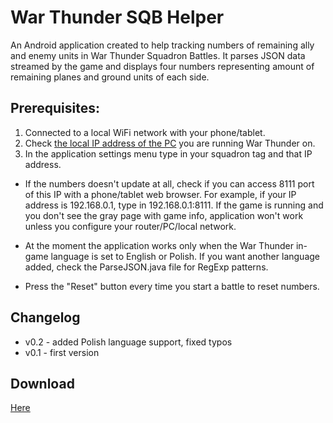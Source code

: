 # War Thunder SQB Helper

An Android application created to help tracking numbers of remaining ally and enemy units in War Thunder Squadron Battles.
It parses JSON data streamed by the game and displays four numbers representing amount of remaining planes and ground units of each side.

## Prerequisites:
1. Connected to a local WiFi network with your phone/tablet.
2. Check [the local IP address of the PC](https://kb.wisc.edu/27309) you are running War Thunder on.
3. In the application settings menu type in your squadron tag and that IP address.

- If the numbers doesn't update at all, check if you can access 8111 port of this IP with a phone/tablet web browser.
 For example, if your IP address is 192.168.0.1, type in 192.168.0.1:8111.
 If the game is running and you don't see the gray page with game info, application won't work unless you configure your router/PC/local network.


- At the moment the application works only when the War Thunder in-game language is set to English or Polish.
If you want another language added, check the ParseJSON.java file for RegExp patterns.
- Press the "Reset" button every time you start a battle to reset numbers.

## Changelog
- v0.2 - added Polish language support, fixed typos
- v0.1 - first version

## Download
[Here](https://github.com/gserej/WarThunderSQBHelper/raw/master/app/release/WT_SQB_Helper_v0.2.apk)
